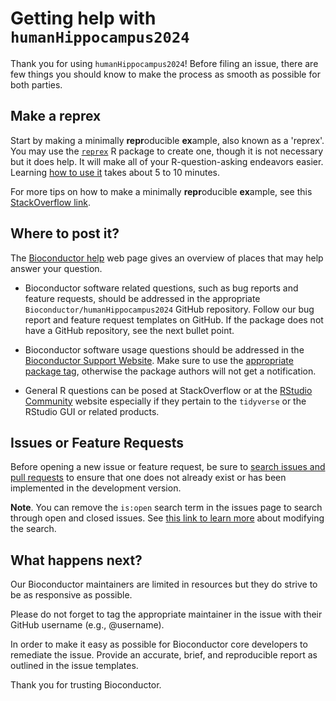 # Getting help with `humanHippocampus2024`

Thank you for using `humanHippocampus2024`!
Before filing an issue, there are few things you should know to make the process
as smooth as possible for both parties.

## Make a reprex

Start by making a minimally **repr**oducible **ex**ample, also known as a
'reprex'. You may use the [`reprex`](https://reprex.tidyverse.org/) R package to
create one, though it is not necessary but it does help. It will make all of
your R-question-asking endeavors easier. Learning
[how to use it](https://reprex.tidyverse.org/articles/learn-reprex.html) takes
about 5 to 10 minutes.

For more tips on how to make a minimally **repr**oducible **ex**ample, see this
[StackOverflow link](https://stackoverflow.com/questions/5963269/how-to-make-a-great-r-reproducible-example).

## Where to post it?

The [Bioconductor help](http://bioconductor.org/help/) web page gives an
overview of places that may help answer your question.

* Bioconductor software related questions, such as bug reports and feature
  requests, should be addressed in the appropriate `Bioconductor/humanHippocampus2024`
  GitHub repository. Follow our bug report and feature request templates on
  GitHub. If the package does not have a GitHub repository, see the next bullet
  point.

* Bioconductor software usage questions should be addressed in the
  [Bioconductor Support Website](https://support.bioconductor.org/). Make sure
  to use the
  [appropriate package tag](https://support.bioconductor.org/tag/humanHippocampus2024),
  otherwise the package authors will not get a notification.
  
* General R questions can be posed at StackOverflow or at the
  [RStudio Community](https://community.rstudio.com/) website especially if they
  pertain to the `tidyverse` or the RStudio GUI or related products.

## Issues or Feature Requests

Before opening a new issue or feature request, be sure to
[search issues and pull requests](https://github.com/christinehou11/humanHippocampus2024/issues)
to ensure that one does not already exist or has been implemented in the
development version.

**Note**. You can remove the `is:open` search term in the issues page to search
through open and closed issues. See
[this link to learn more](https://help.github.com/articles/searching-issues-and-pull-requests/)
about modifying the search.

## What happens next?

Our Bioconductor maintainers are limited in resources but they do strive to be
as responsive as possible.

Please do not forget to tag the appropriate maintainer in the issue with their
GitHub username (e.g., @username).

In order to make it easy as possible for Bioconductor core developers to
remediate the issue. Provide an accurate, brief, and reproducible report
as outlined in the issue templates.

Thank you for trusting Bioconductor.
